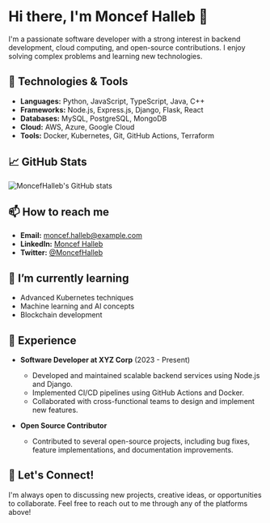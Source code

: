 # Hi there, I'm Moncef Halleb 👋

I'm a passionate software developer with a strong interest in backend development, cloud computing, and open-source contributions. I enjoy solving complex problems and learning new technologies.

## 🔧 Technologies & Tools
- **Languages:** Python, JavaScript, TypeScript, Java, C++
- **Frameworks:** Node.js, Express.js, Django, Flask, React
- **Databases:** MySQL, PostgreSQL, MongoDB
- **Cloud:** AWS, Azure, Google Cloud
- **Tools:** Docker, Kubernetes, Git, GitHub Actions, Terraform

## 📈 GitHub Stats
![MoncefHalleb's GitHub stats](https://github-readme-stats.vercel.app/api?username=MoncefHalleb&show_icons=true&theme=radical)

## 📫 How to reach me
- **Email:** moncef.halleb@example.com
- **LinkedIn:** [Moncef Halleb](https://www.linkedin.com/in/moncefhalleb/)
- **Twitter:** [@MoncefHalleb](https://twitter.com/MoncefHalleb)

## 🌱 I’m currently learning
- Advanced Kubernetes techniques
- Machine learning and AI concepts
- Blockchain development

## 💼 Experience
- **Software Developer at XYZ Corp** (2023 - Present)
  - Developed and maintained scalable backend services using Node.js and Django.
  - Implemented CI/CD pipelines using GitHub Actions and Docker.
  - Collaborated with cross-functional teams to design and implement new features.

- **Open Source Contributor**
  - Contributed to several open-source projects, including bug fixes, feature implementations, and documentation improvements.

## 🤝 Let's Connect!
I'm always open to discussing new projects, creative ideas, or opportunities to collaborate. Feel free to reach out to me through any of the platforms above!

